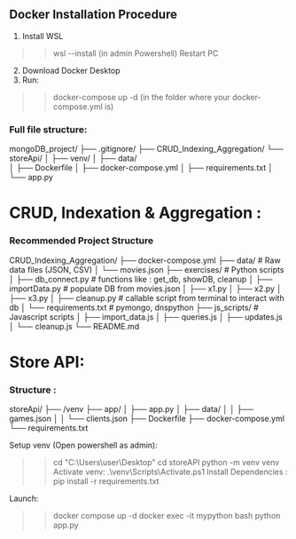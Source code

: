 ## Docker Installation Procedure
1. Install WSL
>> wsl --install
(in admin Powershell)
Restart PC
2. Download Docker Desktop
3. Run:
>> docker-compose up -d
(in the folder where your docker-compose.yml is)


### Full file structure:

mongoDB_project/
├── .gitignore/
├── CRUD_Indexing_Aggregation/
└── storeApi/
│   ├── venv/
│   ├── data/  
│   ├── Dockerfile
│   ├── docker-compose.yml
│   ├── requirements.txt
│   └── app.py






# CRUD, Indexation & Aggregation :

### Recommended Project Structure

CRUD_Indexing_Aggregation/
├── docker-compose.yml
├── data/                         # Raw data files (JSON, CSV)
│   └── movies.json
├── exercises/                    # Python scripts
│   ├── db_connect.py                   # functions like : get_db, showDB, cleanup
│   ├── importData.py                   # populate DB from movies.json
│   ├── x1.py
│   ├── x2.py
│   ├── x3.py
│   ├── cleanup.py                      # callable script from terminal to interact with db
│   └── requirements.txt                # pymongo, dnspython
├── js_scripts/                    # Javascript scripts
│   ├── import_data.js
│   ├── queries.js
│   ├── updates.js
│   └── cleanup.js
└── README.md


# Store API:

### Structure :
storeApi/
├── /venv
├── app/
│   ├── app.py
│   ├── data/
│   │   ├── games.json
│   │   └── clients.json
├── Dockerfile
├── docker-compose.yml
└── requirements.txt



Setup venv (Open powershell as admin):
>> cd "C:\Users\user\Desktop\"
>> cd storeAPI
>> python -m venv venv
Activate venv:
>> .\venv\Scripts\Activate.ps1
Install Dependencies :
>> pip install -r requirements.txt

Launch:
>> docker compose up -d
>> docker exec -it mypython bash
>> python app.py

